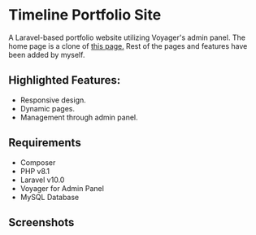 
# Timeline Portfolio Site

A Laravel-based portfolio website utilizing Voyager's admin panel. The home page is a clone of [this page.](https://timeline-cloneable-section.webflow.io/) Rest of the pages and features have been added by myself.




## Highlighted Features:

- Responsive design.
- Dynamic pages.
- Management through admin panel.



## Requirements

 - Composer
 - PHP v8.1
 - Laravel v10.0
 - Voyager for Admin Panel
 - MySQL Database



## Screenshots



